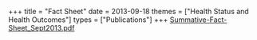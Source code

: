 +++
title = "Fact Sheet"
date = 2013-09-18
themes = ["Health Status and Health Outcomes"]
types = ["Publications"]
+++
[Summative-Fact-Sheet\_Sept2013.pdf](/files/Summative-Fact-Sheet_Sept2013.pdf)
